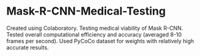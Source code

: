 # Mask-R-CNN-Medical-Testing
Created using Colaboratory. Testing medical viability of Mask R-CNN. Tested overall computational efficiency and accuracy (averaged 8-10 frames per second). Used PyCoCo dataset for weights with relatively high accurate results.
